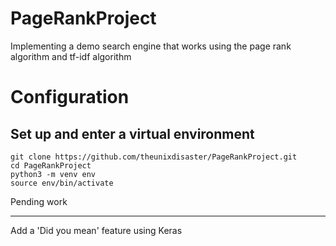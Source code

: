 # PageRankProject
Implementing a demo search engine that works using the page rank algorithm and tf-idf algorithm

# Configuration
## Set up and enter a virtual environment
```
git clone https://github.com/theunixdisaster/PageRankProject.git
cd PageRankProject
python3 -m venv env
source env/bin/activate
```


Pending work
__________________

Add a 'Did you mean' feature using Keras
